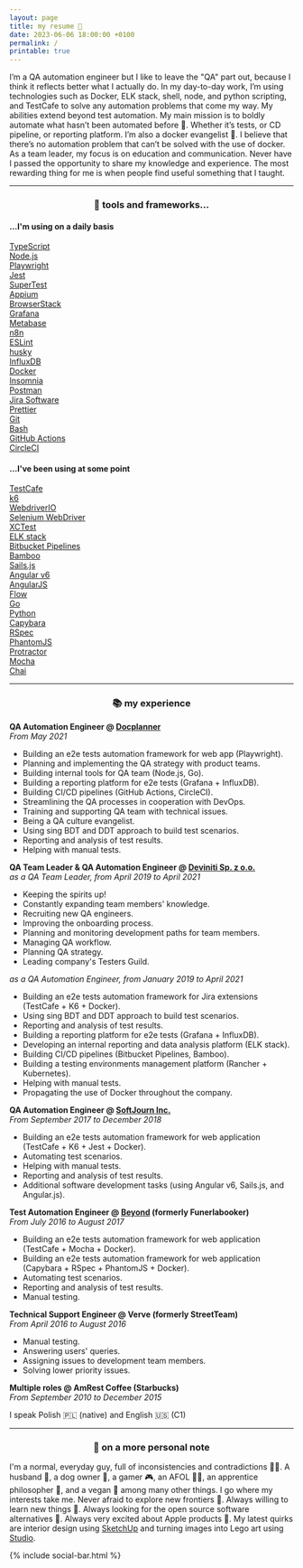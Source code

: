 ```yaml
---
layout: page
title: my resume 📃
date: 2023-06-06 18:00:00 +0100
permalink: /
printable: true
---
```


I’m a QA automation engineer but I like to leave the "QA" part out, because I think it reflects better what I actually do. In my day-to-day work, I’m using technologies such as Docker, ELK stack, shell, node, and python scripting, and TestCafe to solve any automation problems that come my way. My abilities extend beyond test automation. My main mission is to boldly automate what hasn’t been automated before 🖖. Whether it’s tests, or CD pipeline, or reporting platform. I’m also a docker evangelist 🐳. I believe that there’s no automation problem that can’t be solved with the use of docker. As a team leader, my focus is on education and communication. Never have I passed the opportunity to share my knowledge and experience. The most rewarding thing for me is when people find useful something that I taught.

---

<center><h3>🧰 tools and frameworks...</h3></center>

<div class="flex-container">
  <div class="skills-container skills-pink">
    <h4>...I'm using on a daily basis</h4>
    <div class="flex-container">
        <a href="http://www.typescriptlang.org"><div class="skill">TypeScript</div></a>
        <a href="https://github.com/nodejs/node"><div class="skill">Node.js</div></a>
        <a href="https://github.com/microsoft/playwright"><div class="skill">Playwright</div></a>
        <a href="https://github.com/jestjs/jest"><div class="skill">Jest</div></a>
        <a href="https://github.com/ladjs/supertest"><div class="skill">SuperTest</div></a>
        <a href="https://github.com/appium/appium"><div class="skill">Appium</div></a>
        <a href="https://www.browserstack.com"><div class="skill">BrowserStack</div></a>
        <a href="https://github.com/grafana/grafana"><div class="skill">Grafana</div></a>
        <a href="https://www.metabase.com/"><div class="skill">Metabase</div></a>
        <a href="https://github.com/n8n-io/n8n"><div class="skill">n8n</div></a>
        <a href="https://github.com/eslint/eslint"><div class="skill">ESLint</div></a>
        <a href="https://github.com/typicode/husky"><div class="skill">husky</div></a>
        <a href="https://github.com/influxdata/influxdb"><div class="skill">InfluxDB</div></a>
        <a href="https://www.docker.com/products/docker-engine"><div class="skill">Docker</div></a>
        <a href="https://github.com/Kong/insomnia"><div class="skill">Insomnia</div></a>
        <a href="https://www.getpostman.com"><div class="skill">Postman</div></a>
        <a href="https://www.atlassian.com/software/jira"><div class="skill">Jira Software</div></a>
        <a href="https://github.com/prettier/prettier"><div class="skill">Prettier</div></a>
        <a href="https://git-scm.com"><div class="skill">Git</div></a>
        <a href="https://www.gnu.org/software/bash/"><div class="skill">Bash</div></a>
        <a href="https://github.com/features/actions"><div class="skill">GitHub Actions</div></a>
        <a href="https://circleci.com"><div class="skill">CircleCI</div></a>
    </div>
  </div>
  <div class="skills-container skills-green">
    <h4>...I've been using at some point</h4>
    <div class="flex-container">
        <a href="https://github.com/DevExpress/testcafe"><div class="skill">TestCafe</div></a>
        <a href="https://github.com/grafana/k6"><div class="skill">k6</div></a>
        <a href="https://github.com/webdriverio/webdriverio"><div class="skill">WebdriverIO</div></a>
        <a href="https://www.seleniumhq.org/projects/webdriver/"><div class="skill">Selenium WebDriver</div></a>
        <a href="https://developer.apple.com/documentation/xctest"><div class="skill">XCTest</div></a>
        <a href="https://www.elastic.co/what-is/elk-stack"><div class="skill">ELK stack</div></a>
        <a href="https://bitbucket.org/product/features/pipelines"><div class="skill">Bitbucket Pipelines</div></a>
        <a href="https://www.atlassian.com/software/bamboo"><div class="skill">Bamboo</div></a>
        <a href="https://github.com/balderdashy/sails"><div class="skill">Sails.js</div></a>
        <a href="https://github.com/angular/angular"><div class="skill">Angular v6</div></a>
        <a href="https://github.com/angular/angular.js"><div class="skill">AngularJS</div></a>
        <a href="https://github.com/facebook/flow"><div class="skill">Flow</div></a>
        <a href="https://go.dev/"><div class="skill">Go</div></a>
        <a href="https://www.python.org"><div class="skill">Python</div></a>
        <a href="https://github.com/teamcapybara/capybara"><div class="skill">Capybara</div></a>
        <a href="https://github.com/rspec/rspec"><div class="skill">RSpec</div></a>
        <a href="https://github.com/ariya/phantomjs"><div class="skill">PhantomJS</div></a>
        <a href="https://github.com/angular/protractor"><div class="skill">Protractor</div></a>
        <a href="https://github.com/mochajs/mocha"><div class="skill">Mocha</div></a>
        <a href="https://github.com/chaijs/chai"><div class="skill">Chai</div></a>
    </div>
  </div>
</div>

---

<center><h3>📚 my experience</h3></center>

**QA Automation Engineer @ [Docplanner](https://www.docplanner.com)**  
_From May 2021_

- Building an e2e tests automation framework for web app (Playwright).
- Planning and implementing the QA strategy with product teams.
- Building internal tools for QA team (Node.js, Go).
- Building a reporting platform for e2e tests (Grafana + InfluxDB).
- Building CI/CD pipelines (GitHub Actions, CircleCI).
- Streamlining the QA processes in cooperation with DevOps.
- Training and supporting QA team with technical issues.
- Being a QA culture evangelist.
- Using sing BDT and DDT approach to build test scenarios.
- Reporting and analysis of test results.
- Helping with manual tests.

**QA Team Leader & QA Automation Engineer @ [Deviniti Sp. z o.o.](https://deviniti.com)**  
_as a QA Team Leader, from April 2019 to April 2021_

- Keeping the spirits up!
- Constantly expanding team members' knowledge.
- Recruiting new QA engineers.
- Improving the onboarding process.
- Planning and monitoring development paths for team members.
- Managing QA workflow.
- Planning QA strategy.
- Leading company's Testers Guild.

_as a QA Automation Engineer, from January 2019 to April 2021_

- Building an e2e tests automation framework for Jira extensions (TestCafe + K6 + Docker).
- Using sing BDT and DDT approach to build test scenarios.
- Reporting and analysis of test results.
- Building a reporting platform for e2e tests (Grafana + InfluxDB).
- Developing an internal reporting and data analysis platform (ELK stack).
- Building CI/CD pipelines (Bitbucket Pipelines, Bamboo).
- Building a testing environments management platform (Rancher + Kubernetes).
- Helping with manual tests.
- Propagating the use of Docker throughout the company.

**QA Automation Engineer @ [SoftJourn Inc.](https://softjourn.com)**  
_From September 2017 to December 2018_

- Building an e2e tests automation framework for web application (TestCafe + K6 + Jest + Docker).
- Automating test scenarios.
- Helping with manual tests.
- Reporting and analysis of test results.
- Additional software development tasks (using Angular v6, Sails.js, and Angular.js).

**Test Automation Engineer @ [Beyond](https://beyond.life) (formerly Funerlabooker)**  
_From July 2016 to August 2017_

- Building an e2e tests automation framework for web application (TestCafe + Mocha + Docker).
- Building an e2e tests automation framework for web application (Capybara + RSpec + PhantomJS + Docker).
- Automating test scenarios.
- Reporting and analysis of test results.
- Manual testing.

**Technical Support Engineer @ Verve (formerly StreetTeam)**  
_From April 2016 to August 2016_

- Manual testing.
- Answering users' queries.
- Assigning issues to development team members.
- Solving lower priority issues.

**Multiple roles @ AmRest Coffee (Starbucks)**  
_From September 2010 to December 2015_

I speak Polish 🇵🇱 (native) and English 🇺🇸 (C1)

---

<center><h3>🦄 on a more personal note</h3></center>

I'm a normal, everyday guy, full of inconsistencies and contradictions 🤷‍♂️. A husband 👫, a dog owner 🐶, a gamer 🎮, an AFOL 👷‍♂️, an apprentice philosopher 💭, and a vegan 🌱 among many other things. I go where my interests take me. Never afraid to explore new frontiers 🚀. Always willing to learn new things 🧠. Always looking for the open source software alternatives 🧰. Always very excited about Apple products 🤩. My latest quirks are interior design using [SketchUp](https://app.sketchup.com/app?hl=en) and turning images into Lego art using [Studio](https://www.bricklink.com/v3/studio/download.page).

{% include social-bar.html %}
